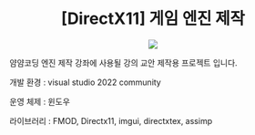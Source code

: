 <div align="center">

# [DirectX11] 게임 엔진 제작

<img src="https://github.com/eazuooz/Images/blob/main/yamyamcoding.png" width="%25"/>
</div>

얌얌코딩 엔진 제작 강좌에 사용될 강의 교안 제작용 프로젝트 입니다.

개발 환경 : visual studio 2022 community

운영 체제 : 윈도우

라이브러리 : FMOD, Directx11, imgui, directxtex, assimp

<br></br>
